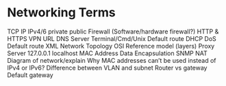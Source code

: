 # Networking Terms

TCP
IP IPv4/6 private public
Firewall (Software/hardware firewall?)
HTTP & HTTPS
VPN
URL
DNS
Server
Terminal/Cmd/Unix
Default route
DHCP
DoS
Default route
XML
Network Topology
OSI Reference model (layers)
Proxy Server
127.0.0.1 localhost
MAC Address
Data Encapsulation
SNMP
NAT
Diagram of network/explain
Why MAC addresses can’t be used instead of IPv4 or IPv6?
Difference between VLAN and subnet
Router vs gateway
Default gateway
